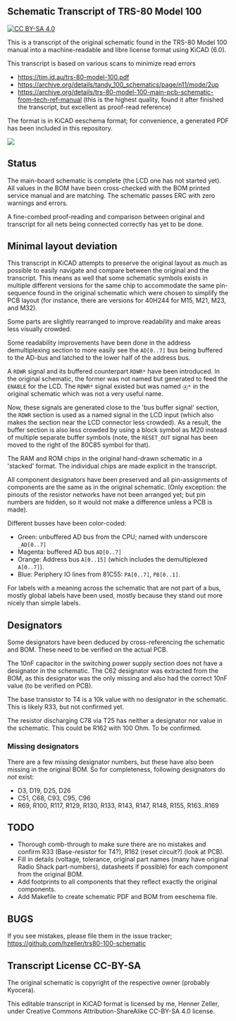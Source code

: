 Schematic Transcript of TRS-80 Model 100
----------------------------------------

[![CC BY-SA 4.0][cc-by-sa-shield]][cc-by-sa]

This is a transcript of the original schematic found in the TRS-80 Model 100
manual into a machine-readable and libre license format using KiCAD (6.0).

This transcript is based on various scans to minimize read errors

  * https://tim.id.au/trs-80-model-100.pdf
  * https://archive.org/details/tandy_100_schematics/page/n11/mode/2up
  * https://archive.org/details/trs-80-model-100-main-pcb-schematic-from-tech-ref-manual  (this is the highest quality, found it after finished the transcript,
  but excellent as proof-read reference)

The format is in KiCAD eeschema format; for convenience, a generated PDF
has been included in this repository.

<a href="https://github.com/hzeller/trs80-100-schematic/raw/main/trs80-100.pdf">
<img src="https://github.com/hzeller/trs80-100-schematic/raw/main/img/thumbnail.png">
</a>

## Status

The main-board schematic is complete (the LCD one has not started yet).
All values in the BOM have been cross-checked with the BOM printed
service manual and are matching.
The schematic passes ERC with zero warnings and errors.

A fine-combed proof-reading and comparison between original and transcript
for all nets being connected correctly has yet to be done.

## Minimal layout deviation

This transcript in KiCAD attempts to preserve the original layout as much
as possible to easily navigate and compare between the original and the
transcript. This means as well that some schematic symbols exists in multiple
different versions for the same chip to accommodate the same pin-sequence found
in the original schematic which were chosen to simplify the PCB layout (for
instance, there are versions for 40H244 for M15, M21, M23, and M32).

Some parts are slightly rearranged to improve readability and make areas less
visually crowded.

Some readability improvements have been done in the address demultiplexing
section to more easily see the `AD[0..7]` bus being buffered to the AD-bus and
latched to the lower half of the address bus.

A `RDWR` signal and its buffered counterpart `RDWR*` have been introduced.
In the original schematic, the former was not named but generated to feed
the `ENABLE` for the LCD. The `RDWR*` signal existed but was named `Ⓐ*` in
the original schematic which was not a very useful name.

Now, these signals are generated close to the 'bus buffer signal' section, the
`RDWR` section is used as a named signal in the LCD input (which also makes the
section near the LCD connector less crowded). As a result, the buffer
section is also less crowded by using a block symbol as M20 instead of
multiple separate buffer symbols (note, the `RESET_OUT` signal has been
moved to the right of the 80C85 symbol for that).

The RAM and ROM chips in the original hand-drawn schematic in a 'stacked'
format. The individual chips are made explicit in the transcript.

All component designators have been preserved and all pin-assignments
of components are the same as in the original schematic.
(Only exception: the pinouts of the resistor networks have not been arranged
yet; but pin numbers are hidden, so it would not make a difference unless a PCB
is made).

Different busses have been color-coded:

  * Green: unbuffered AD bus from the CPU; named with underscore `_AD[0..7]`
  * Magenta: buffered AD bus `AD[0..7]`
  * Orange: Address bus `A[0..15]` (which includes the demultiplexed `A[0..7]`).
  * Blue: Periphery IO lines from 81C55: `PA[0..7]`, `PB[0..1]`.

For labels with a meaning across the schematic that are not part of
a bus, mostly global labels have been used, mostly because they stand out
more nicely than simple labels.

## Designators

Some designators have been deduced by cross-referencing the schematic
and BOM. These need to be verified on the actual PCB.

The 10nF capacitor in the switching power supply section does not have a
designator in the schematic. The C62 designator was extracted from the BOM,
as this designator was the only missing and also had the correct 10nF value
(to be verified on PCB).

The base transistor to T4 is a 10k value with no designator in the schematic.
This is likely R33, but not confirmed yet.

The resistor discharging C78 via T25 has neither a designator nor value in
the schematic. This could be R162 with 100 Ohm. To be confirmed.

### Missing designators

There are a few missing designator numbers, but these have also been missing
in the original BOM. So for completeness, following designators do *not* exist:

  * D3, D19, D25, D26
  * C51, C68, C93, C95, C96
  * R69, R100, R117, R129, R130, R133, R143, R147, R148, R155, R163..R169

## TODO

  * Thorough comb-through to make sure there are no mistakes and
    confirm R33 (Base-resistor for T4?), R162 (reset circuit?) (look at PCB).
  * Fill in details (voltage, tolerance, original part names (many have original
    Radio Shack part-numbers), datasheets if possible) for each component
    from the original BOM.
  * Add footprints to all components that they reflect exactly the original
    components.
  * Add Makefile to create schematic PDF and BOM from eeschema file.

## BUGS

If you see mistakes, please file them in the issue tracker;
https://github.com/hzeller/trs80-100-schematic

## Transcript License CC-BY-SA

The original schematic is copyright of the respective owner (probably Kyocera).

This editable transcript in KiCAD format is licensed by me, Henner Zeller,
under Creative Commons Attribution-ShareAlike CC-BY-SA 4.0 license.

[cc-by-sa]: http://creativecommons.org/licenses/by-sa/4.0/
[cc-by-sa-shield]: https://img.shields.io/badge/License-CC%20BY--SA%204.0-lightgrey.svg
